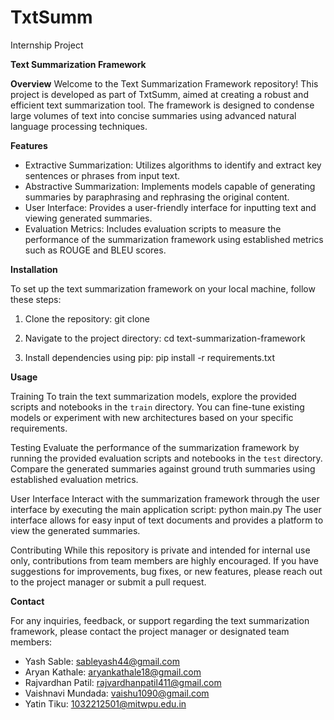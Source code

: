 # TxtSumm
Internship Project 

**Text Summarization Framework**

**Overview**
Welcome to the Text Summarization Framework repository! This project is developed as part of TxtSumm, aimed at creating a robust and efficient text summarization tool. The framework is designed to condense large volumes of text into concise summaries using advanced natural language processing techniques.

**Features**

- Extractive Summarization: Utilizes algorithms to identify and extract key sentences or phrases from input text.
- Abstractive Summarization: Implements models capable of generating summaries by paraphrasing and rephrasing the original content.
- User Interface: Provides a user-friendly interface for inputting text and viewing generated summaries.
- Evaluation Metrics: Includes evaluation scripts to measure the performance of the summarization framework using established metrics such as ROUGE and BLEU scores.

**Installation**

To set up the text summarization framework on your local machine, follow these steps:

1. Clone the repository:
   git clone <repository-url>
   
2. Navigate to the project directory:
   cd text-summarization-framework

3. Install dependencies using pip:
   pip install -r requirements.txt

**Usage**

Training
To train the text summarization models, explore the provided scripts and notebooks in the `train` directory. You can fine-tune existing models or experiment with new architectures based on your specific requirements.

Testing
Evaluate the performance of the summarization framework by running the provided evaluation scripts and notebooks in the `test` directory. Compare the generated summaries against ground truth summaries using established evaluation metrics.

User Interface
Interact with the summarization framework through the user interface by executing the main application script:
python main.py
The user interface allows for easy input of text documents and provides a platform to view the generated summaries.

Contributing
While this repository is private and intended for internal use only, contributions from team members are highly encouraged. If you have suggestions for improvements, bug fixes, or new features, please reach out to the project manager or submit a pull request.

**Contact**

For any inquiries, feedback, or support regarding the text summarization framework, please contact the project manager or designated team members:

- Yash Sable: sableyash44@gmail.com
- Aryan Kathale: aryankathale18@gmail.com
- Rajvardhan Patil: rajvardhanpatil411@gmail.com
- Vaishnavi Mundada: vaishu1090@gmail.com
- Yatin Tiku: 1032212501@mitwpu.edu.in
